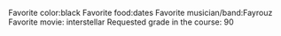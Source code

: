 Favorite color:black 
Favorite food:dates 
Favorite musician/band:Fayrouz 
Favorite movie: interstellar
Requested grade in the course: 90
 
